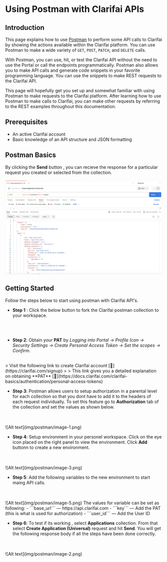 # Using Postman with Clarifai APIs

## **Introduction**

This page explains how to use [Postman](https://www.postman.com/) to perform some API calls to Clarifai by showing the actions available within the Clarifai platform. You can use Postman to make a wide variety of `GET`, `POST`, `PATCH`, and `DELETE` calls.

With Postman, you can use, hit, or test the Clarifai API without the need to use the Portal or call the endpoints programmatically. Postman also allows you to make API calls and generate code snippets in your favorite programming language. You can use the snippets to make REST requests to the Clarifai API.

This page will hopefully get you set up and somewhat familiar with using Postman to make requests to the Clarifai platform. After learning how to use Postman to make calls to Clarifai, you can make other requests by referring to the REST examples throughout this documentation. 

## Prerequisites
-  An active Clarifai account
-  Basic knowledge of an API structure and JSON formatting


## Postman Basics
By clicking the **Send** button , you can recieve the response for a particular request you created or selected from the collection. 
<br>
<br>
![Alt text](img/postman/image-2.png)


## Getting Started
Follow the steps below to start using postman with Clarifai API's.

- **Step 1** :  Click the below button to fork the Clarifai postman collection to your workspace.
<br>
<br>

- **Step 2**: Obtain your **PAT** by *Logging into Portal → Profile Icon → Security Settings → Create Personal Access Token → Set the scopes → Confirm.*
<br> 
> Visit the following link to create Clarifai account [🔗](https://clarifai.com/signup)
>
> This link gives you a detailed explanation on obtaining **PAT**  [🔗](https://docs.clarifai.com/clarifai-basics/authentication/personal-access-tokens)
<br>

- **Step 3**: Postman allows users to setup authorization in a parental level for each collection so that you dont have to add it to the headers of each request individually. To set this feature go to  **Authorization** tab of the collection and set the values as shown below.
<br>
<br>
![Alt text](img/postman/image-1.png)

- **Step 4**: Setup environment in your personel workspace.
Click on the eye icon placed on the right panel to view the environment. Click **Add** buttonn to create a new environment.
<br>
<br>
![Alt text](img/postman/image-3.png)

- **Step 5**: Add the following variables to the new environment to start maing API calls.
<br>
<br>
![Alt text](img/postman/image-5.png)
The values for variable can be set as following:
    - ```base_url``` — https://api.clarifai.com
    - ```key``` — Add the PAT (this is what is used for authorization)
    - ```user_id``` — Add the User ID 


- **Step 6**: To test if its working , select **Applications** collection. From that select **Create Application (Universal)** request and hit **Send**. You will get the following response body if all the steps have been done correctly.
<br>
<br>
![Alt text](img/postman/image-2.png)



